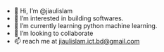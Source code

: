 - 👋 Hi, I’m @jiaulislam
- 👀 I’m interested in building softwares.
- 🌱 I’m currently learning python machine learning.
- 💞️ I’m looking to collaborate
- 📫 reach me at jiaulislam.ict.bd@gmail.com

<!---
jiaulislam/jiaulislam is a ✨ special ✨ repository because its `README.md` (this file) appears on your GitHub profile.
You can click the Preview link to take a look at your changes.
--->
